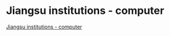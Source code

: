 # Jiangsu institutions - computer
[Jiangsu institutions - computer](https://aiwithcloud.com/2022/09/16/jiangsu_institutions___computer/)